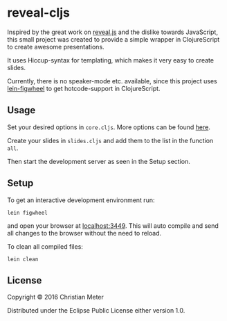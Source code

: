 # reveal-cljs

Inspired by the great work on  [reveal.js](https://github.com/hakimel/reveal.js/) 
and the dislike towards JavaScript, this small project was created to
provide a simple wrapper in ClojureScript to create awesome presentations.

It uses Hiccup-syntax for templating, which makes it very easy to create
slides.

Currently, there is no speaker-mode etc. available, since this project uses
[lein-figwheel](https://github.com/bhauman/lein-figwheel) to get
hotcode-support in ClojureScript.

## Usage

Set your desired options in `core.cljs`. More options can be found
[here](https://github.com/hakimel/reveal.js#configuration).

Create your slides in `slides.cljs` and add them to the list in the
function `all`.

Then start the development server as seen in the Setup section.

## Setup

To get an interactive development environment run:

    lein figwheel

and open your browser at [localhost:3449](http://localhost:3449/).
This will auto compile and send all changes to the browser without the
need to reload. 

To clean all compiled files:

    lein clean

## License

Copyright © 2016 Christian Meter

Distributed under the Eclipse Public License either version 1.0.
